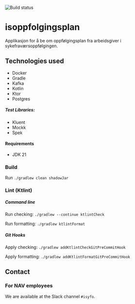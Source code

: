 ![Build status](https://github.com/navikt/isoppfolgingsplan/workflows/main/badge.svg?branch=main)

# isoppfolgingsplan

Applikasjon for å be om oppfølgingsplan fra arbeidsgiver i sykefraværsoppfølgingen.

## Technologies used

* Docker
* Gradle
* Kafka
* Kotlin
* Ktor
* Postgres

##### Test Libraries:

* Kluent
* Mockk
* Spek

#### Requirements

* JDK 21

### Build

Run `./gradlew clean shadowJar`

### Lint (Ktlint)

##### Command line

Run checking: `./gradlew --continue ktlintCheck`

Run formatting: `./gradlew ktlintFormat`

##### Git Hooks

Apply checking: `./gradlew addKtlintCheckGitPreCommitHook`

Apply formatting: `./gradlew addKtlintFormatGitPreCommitHook`

## Contact

### For NAV employees

We are available at the Slack channel `#isyfo`.